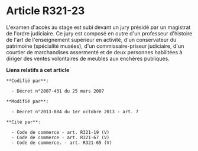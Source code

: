 # Article R321-23

L'examen d'accès au stage est subi devant un jury présidé par un magistrat de l'ordre judiciaire. Ce jury est composé en
outre d'un professeur d'histoire de l'art de l'enseignement supérieur en activité, d'un conservateur du patrimoine
(spécialité musées), d'un commissaire-priseur judiciaire, d'un courtier de marchandises assermenté et de deux personnes
habilitées à diriger des ventes volontaires de meubles aux enchères publiques.

**Liens relatifs à cet article**

	**Codifié par**:

	  - Décret n°2007-431 du 25 mars 2007

	**Modifié par**:

	  - Décret n°2013-884 du 1er octobre 2013 - art. 7

	**Cité par**:

	  - Code de commerce - art. R321-19 (V)
	  - Code de commerce - art. R321-67 (V)
	  - Code de commerce. - art. R321-65 (V)
